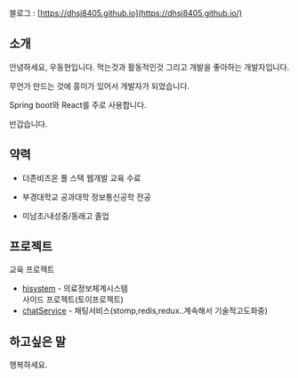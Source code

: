 블로그 : [https://dhsj8405.github.io](https://dhsj8405.github.io/)  

## 소개

안녕하세요, 우동현입니다. 먹는것과 활동적인것 그리고 개발을 좋아하는 개발자입니다.

무언가 만드는 것에 흥미가 있어서 개발자가 되었습니다.

Spring boot와 React를 주로 사용합니다.

반갑습니다.

## 약력

- 더존비즈온 풀 스택 웹개발 교육 수료

- 부경대학교 공과대학 정보통신공학 전공

- 미남초/내성중/동래고 졸업

## 프로젝트  

교육 프로젝트  
- [hisystem](https://github.com/douzone-history) - 의료정보체계시스템  
사이드 프로젝트(토이프로젝트)  
- [chatService](https://github.com/dhsj8405/homepractice/tree/main/frontend/react/chat-practice-redux) - 채팅서비스(stomp,redis,redux..계속해서 기술적고도화중)  



## 하고싶은 말

행복하세요.
